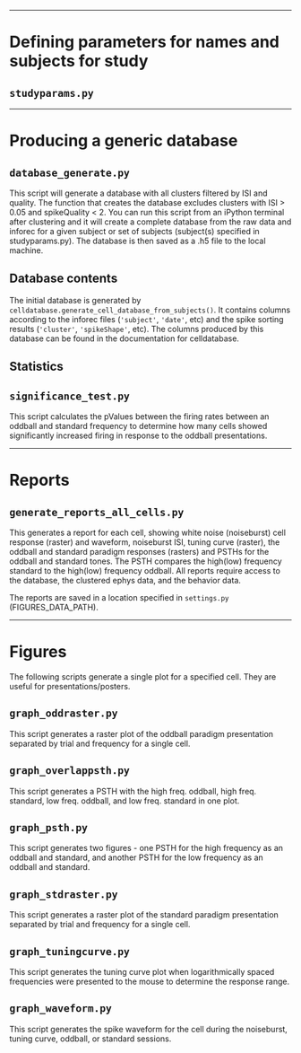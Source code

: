 - - - - - - - - - - - - - - - - - - - - -
# Defining parameters for names and subjects for study
## `studyparams.py`



- - - - - - - - - - - - - - - - - - - - -
# Producing a generic database
## `database_generate.py`
This script will generate a database with all clusters filtered by ISI and quality. The function that creates the database excludes clusters with ISI > 0.05 and spikeQuality < 2. You can run this script from an iPython terminal after clustering and it will create a complete database from the raw data and inforec for a given subject or set of subjects (subject(s) specified in studyparams.py). The database is then saved as a .h5 file to the local machine.

## Database contents
The initial database is generated by `celldatabase.generate_cell_database_from_subjects()`. It contains columns according to the inforec files (`'subject'`, `'date'`, etc) and the spike sorting results (`'cluster'`, `'spikeShape'`, etc). The columns produced by this database can be found in the documentation for celldatabase.

## Statistics
## `significance_test.py`
This script calculates the pValues between the firing rates between an oddball and standard frequency to determine how many cells showed significantly increased firing in response to the oddball presentations.



- - - - - - - - - - - - - - - - - - - - -
# Reports
## `generate_reports_all_cells.py`
This generates a report for each cell, showing white noise (noiseburst) cell response (raster) and waveform, noiseburst ISI, tuning curve (raster), the oddball and standard paradigm responses (rasters) and PSTHs for the oddball and standard tones. The PSTH compares the high(low) frequency standard to the high(low) frequency oddball. All reports require access to the database, the clustered ephys data, and the behavior data.

The reports are saved in a location specified in `settings.py` (FIGURES_DATA_PATH).



- - - - - - - - - - - - - - - - - - - - -
# Figures
The following scripts generate a single plot for a specified cell. They are useful for presentations/posters.

## `graph_oddraster.py`
This script generates a raster plot of the oddball paradigm presentation separated by trial and frequency for a single cell.

## `graph_overlappsth.py`
This script generates a PSTH with the high freq. oddball, high freq. standard, low freq. oddball, and low freq. standard in one plot.

## `graph_psth.py`
This script generates two figures - one PSTH for the high frequency as an oddball and standard, and another PSTH for the low frequency as an oddball and standard.

## `graph_stdraster.py`
This script generates a raster plot of the standard paradigm presentation separated by trial and frequency for a single cell.

## `graph_tuningcurve.py`
This script generates the tuning curve plot when logarithmically spaced frequencies were presented to the mouse to determine the response range.

## `graph_waveform.py`
This script generates the spike waveform for the cell during the noiseburst, tuning curve, oddball, or standard sessions.
